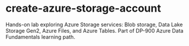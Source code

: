 # create-azure-storage-account
Hands-on lab exploring Azure Storage services: Blob storage, Data Lake Storage Gen2, Azure Files, and Azure Tables. Part of DP-900 Azure Data Fundamentals learning path.
